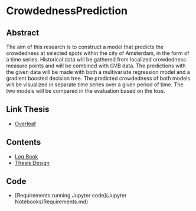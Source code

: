# CrowdednessPrediction

## Abstract
The aim of this research is to construct a model that predicts the crowdedness at selected spots within the city of Amsterdam, in the form of a time series. Historical data will be gathered from localized crowdedness measure points and will be combined with GVB data. The predictions with the given data will be made with both a multivariate regression model and a gradient boosted decision tree. The predicted crowdedness of both models will be visualized in separate time series over a given period of time. The two models will be compared in the evaluation based on the loss. 

## Link Thesis 
- [Overleaf](https://www.overleaf.com/3825517455cpkbjdbgpwmn)

## Contents
- [Log Book](Documents/LogBook.md)
- [Thesis Design](Documents/Thesis_Design_Crowdedness.pdf)

## Code
- [Requirements running Jupyter code](Jupyter Notebooks/Requirements.md)